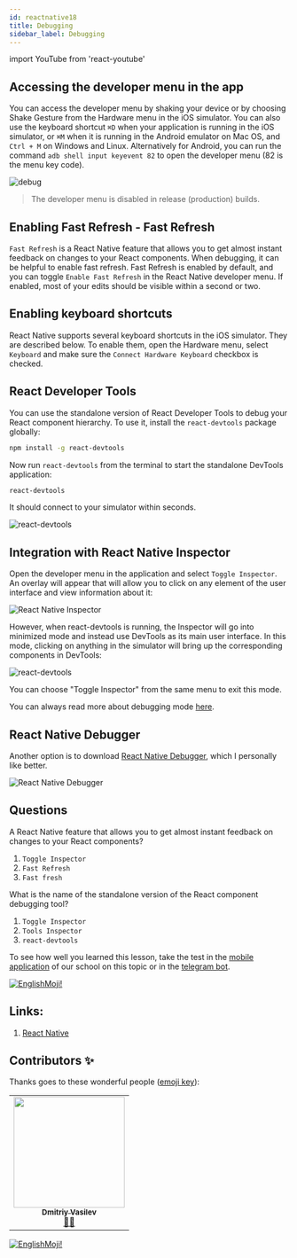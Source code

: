 ```yaml
---
id: reactnative18
title: Debugging
sidebar_label: Debugging
---
```


import YouTube from 'react-youtube'

## Accessing the developer menu in the app

You can access the developer menu by shaking your device or by choosing Shake Gesture from the Hardware menu in the iOS simulator. You can also use the keyboard shortcut `⌘D` when your application is running in the iOS simulator, or `⌘M` when it is running in the Android emulator on Mac OS, and `Ctrl + M` on Windows and Linux. Alternatively for Android, you can run the command `adb shell input keyevent 82` to open the developer menu (82 is the menu key code).

![debug](https://reactnative.dev/assets/images/DeveloperMenu-f22b01f374248b3242dfb3a1017f98a8.png)

> The developer menu is disabled in release (production) builds.

## Enabling Fast Refresh - Fast Refresh

`Fast Refresh` is a React Native feature that allows you to get almost instant feedback on changes to your React components. When debugging, it can be helpful to enable fast refresh. Fast Refresh is enabled by default, and you can toggle `Enable Fast Refresh` in the React Native developer menu. If enabled, most of your edits should be visible within a second or two.

## Enabling keyboard shortcuts

React Native supports several keyboard shortcuts in the iOS simulator. They are described below. To enable them, open the Hardware menu, select `Keyboard` and make sure the `Connect Hardware Keyboard` checkbox is checked.

## React Developer Tools

You can use the standalone version of React Developer Tools to debug your React component hierarchy. To use it, install the `react-devtools` package globally:

```bash npm2yarn
npm install -g react-devtools
```

Now run `react-devtools` from the terminal to start the standalone DevTools application:

```bash
react-devtools
```

It should connect to your simulator within seconds.

![react-devtools](https://reactnative.dev/assets/images/ReactDevTools-46f5369dca7c5f17b9e2390e76968d56.png)

## Integration with React Native Inspector

Open the developer menu in the application and select `Toggle Inspector`. An overlay will appear that will allow you to click on any element of the user interface and view information about it:

![React Native Inspector](https://reactnative.dev/assets/images/Inspector-4bd1342086bcd964bbd7f82e453743a7.gif)

However, when react-devtools is running, the Inspector will go into minimized mode and instead use DevTools as its main user interface. In this mode, clicking on anything in the simulator will bring up the corresponding components in DevTools:

![react-devtools](https://reactnative.dev/assets/images/ReactDevToolsInspector-fb13d6cdad3479437715a25e038cf6f6.gif)

You can choose "Toggle Inspector" from the same menu to exit this mode.

You can always read more about debugging mode [here](https://reactnative.dev/docs/debugging).

## React Native Debugger

Another option is to download [React Native Debugger](https://github.com/jhen0409/react-native-debugger), which I personally like better.

![React Native Debugger](https://user-images.githubusercontent.com/3001525/29451479-6621bf1a-83c8-11e7-8ebb-b4e98b1af91c.png)

## Questions

A React Native feature that allows you to get almost instant feedback on changes to your React components?

1. `Toggle Inspector`
2. `Fast Refresh`
3. `Fast fresh`

What is the name of the standalone version of the React component debugging tool?

1. `Toggle Inspector`
2. `Tools Inspector`
3. `react-devtools`

To see how well you learned this lesson, take the test in the [mobile application](http://onelink.to/njhc95) of our school on this topic or in the [telegram bot](https://t.me/javascriptcamp_bot).

[![EnglishMoji!](/img/logo/englishmoji.png)](https://apps.apple.com/kz/app/englishmoji/id6450254885)

## Links:

1. [React Native](https://reactnative.dev/docs/debugging)

## Contributors ✨

Thanks goes to these wonderful people ([emoji key](https://allcontributors.org/docs/en/emoji-key)):

<table>
  <tr>
    <td align="center"><a href="https://fullstackserverless.github.io/"><img src="https://avatars0.githubusercontent.com/u/6774813?v=4?s=200" width="200px;" alt=""/><br /><sub><b>Dmitriy Vasilev</b></sub></a><br /> <a href="https://github.com/gHashTag/react-native-village/commits?author=gHashTag" title="Documentation">📖💲</a></td>
  </tr>
</table>

[![EnglishMoji!](/img/logo/englishmoji.png)](https://apps.apple.com/kz/app/englishmoji/id6450254885)

